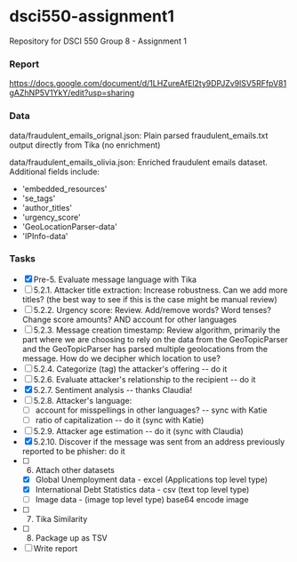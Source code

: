 # dsci550-assignment1
Repository for DSCI 550 Group 8 - Assignment 1

### Report

https://docs.google.com/document/d/1LHZureAfEl2ty9DPJZv9lSV5RFfpV81gAZhNP5V1YkY/edit?usp=sharing

### Data

data/fraudulent_emails_orignal.json: Plain parsed fraudulent_emails.txt output directly from Tika (no enrichment)

data/fraudulent_emails_olivia.json: Enriched fraudulent emails dataset. Additional fields include:
* 'embedded_resources'
* 'se_tags'
* 'author_titles'
* 'urgency_score'
* 'GeoLocationParser-data'
* 'IPInfo-data'

### Tasks
- [x] Pre-5. Evaluate message language with Tika
- [ ] 5.2.1. Attacker title extraction: Increase robustness. Can we add more titles? (the best way to see if this is the case might be manual review)
- [ ] 5.2.2. Urgency score: Review. Add/remove words? Word tenses? Change score amounts? AND account for other languages
- [ ] 5.2.3. Message creation timestamp: Review algorithm, primarily the part where we are choosing to rely on the data from the GeoTopicParser and the GeoTopicParser has parsed multiple geolocations from the message. How do we decipher which location to use?
- [ ] 5.2.4. Categorize (tag) the attacker's offering -- do it
- [ ] 5.2.6. Evaluate attacker's relationship to the recipient -- do it
- [x] 5.2.7. Sentiment analysis -- thanks Claudia!
- [ ] 5.2.8. Attacker's language:
  - [ ] account for misspellings in other languages? -- sync with Katie
  - [ ] ratio of capitalization -- do it (sync with Katie)
- [ ] 5.2.9. Attacker age estimation -- do it (sync with Claudia)
- [X] 5.2.10. Discover if the message was sent from an address previously reported to be phisher: do it
- [ ] 6. Attach other datasets
  - [X] Global Unemployment data - excel (Applications top level type)
  - [X] International Debt Statistics data - csv (text top level type)
  - [ ] Image data - (image top level type) base64 encode image
- [ ] 7. Tika Similarity
- [ ] 8. Package up as TSV
- [ ] Write report
